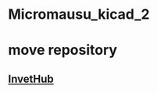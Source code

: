 # Micromausu_kicad_2
# move repository
## [InvetHub](https://inventhub.io/beike/Micromausu_2/tree/master/gekko?repoId=5f508c41b8c69c54c1f2025a&dirHash=&hash=25df0beb9022b2a77b5f545d1a530aec806a017b&path=gekko&size=undefined&isGitHub=true)
